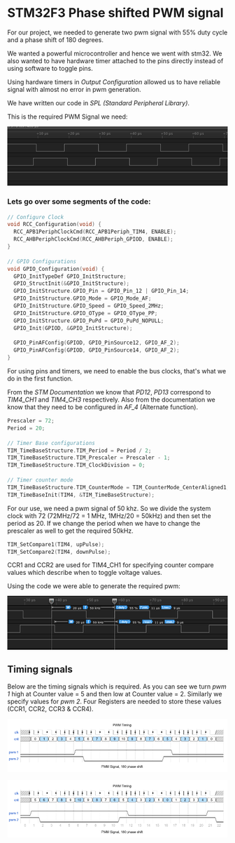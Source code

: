 # STM32F3 Phase shifted PWM signal

For our project, we needed to generate two pwm signal with 55% duty cycle and a phase shift of 180 degrees.

We wanted a powerful microcontroller and hence we went with stm32. We also wanted to have hardware timer attached to the pins directly instead of using software to toggle pins.

Using hardware timers in *Output Configuration* allowed us to have reliable signal with almost no error in pwm generation.

We have written our code in *SPL (Standard Peripheral Library)*.

This is the required PWM Signal we need:

![image2](/assets/shot1.png)

### Lets go over some segments of the code:



```c
// Configure Clock
void RCC_Configuration(void) {
  RCC_APB1PeriphClockCmd(RCC_APB1Periph_TIM4, ENABLE);
  RCC_AHBPeriphClockCmd(RCC_AHBPeriph_GPIOD, ENABLE);
}

// GPIO Configurations
void GPIO_Configuration(void) {
  GPIO_InitTypeDef GPIO_InitStructure;
  GPIO_StructInit(&GPIO_InitStructure);
  GPIO_InitStructure.GPIO_Pin = GPIO_Pin_12 | GPIO_Pin_14;
  GPIO_InitStructure.GPIO_Mode = GPIO_Mode_AF;
  GPIO_InitStructure.GPIO_Speed = GPIO_Speed_2MHz;
  GPIO_InitStructure.GPIO_OType = GPIO_OType_PP;
  GPIO_InitStructure.GPIO_PuPd = GPIO_PuPd_NOPULL;
  GPIO_Init(GPIOD, &GPIO_InitStructure);

  GPIO_PinAFConfig(GPIOD, GPIO_PinSource12, GPIO_AF_2);
  GPIO_PinAFConfig(GPIOD, GPIO_PinSource14, GPIO_AF_2);
}
```
For using pins and timers, we need to enable the bus clocks, that's what we do in the first function.

From the *STM Documentation* we know that _PD12_, _PD13_ correspond to _TIM4\_CH1_ and _TIM4\_CH3_ respectively. Also from the documentation we know that they need to be configured in _AF_4_ (Alternate function).

```c
Prescaler = 72;
Period = 20;

// Timer Base configurations
TIM_TimeBaseStructure.TIM_Period = Period / 2;
TIM_TimeBaseStructure.TIM_Prescaler = Prescaler - 1;
TIM_TimeBaseStructure.TIM_ClockDivision = 0;

// Timer counter mode
TIM_TimeBaseStructure.TIM_CounterMode = TIM_CounterMode_CenterAligned1;
TIM_TimeBaseInit(TIM4, &TIM_TimeBaseStructure);
```
For our use, we need a pwm signal of 50 khz. So we divide the system clock with 72 (72MHz/72 = 1 MHz, 1MHz/20 = 50kHz) and then set the period as 20. If we change the period when we have to change the prescaler as well to get the required 50kHz.

```c
TIM_SetCompare1(TIM4, upPulse);
TIM_SetCompare2(TIM4, downPulse);
```

CCR1 and CCR2 are used for TIM4_CH1 for specifying counter compare values which describe when to toggle voltage values.

Using the code we were able to generate the required pwm:

![shot2](/assets/shot2.png)

## Timing signals

Below are the timing signals which is required. As you can see we turn _pwm 1_ high at Counter value = 5 and then low at Counter value = 2. Similarly we specify values for _pwm 2_. Four Registers are needed to store these values (CCR1, CCR2, CCR3 & CCR4).

![time1](assets/waveform1.png)

![time2](assets/waveform2.png)
